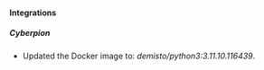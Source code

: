 
#### Integrations

##### Cyberpion


- Updated the Docker image to: *demisto/python3:3.11.10.116439*.
